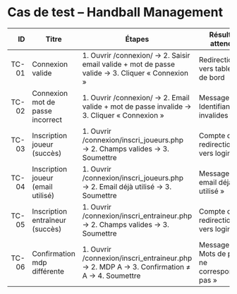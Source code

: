 # Cas de test – Handball Management

| ID    | Titre                              | Étapes                                                                 | Résultat attendu                                                  | Statut |
|------:|------------------------------------|------------------------------------------------------------------------|------------------------------------------------                   |:------:|
| TC-01 | Connexion valide                   | 1. Ouvrir /connexion/ → 2. Saisir email valide + mot de passe valide → 3. Cliquer « Connexion » | Redirection vers tableau de bord         | ☐      |
| TC-02 | Connexion mot de passe incorrect   | 1. Ouvrir /connexion/ → 2. Email valide + mot de passe invalide → 3. Cliquer « Connexion » | Message « Identifiants invalides »            | ☐      |
| TC-03 | Inscription joueur (succès)        | 1. Ouvrir /connexion/inscri_joueurs.php → 2. Champs valides → 3. Soumettre | Compte créé, redirection vers login                           | ☐      |
| TC-04 | Inscription joueur (email utilisé) | 1. Ouvrir /connexion/inscri_joueurs.php → 2. Email déjà utilisé → 3. Soumettre | Message « email déjà utilisé »                            | ☐      |
| TC-05 | Inscription entraîneur (succès)    | 1. Ouvrir /connexion/inscri_entraineur.php → 2. Champs valides → 3. Soumettre | Compte créé, redirection vers login                          | ☐      |
| TC-06 | Confirmation mdp différente        | 1. Ouvrir /connexion/inscri_entraineur.php → 2. MDP A → 3. Confirmation ≠ A → 4. Soumettre | Message « Mots de passe ne correspondent pas »   | ☐      |
